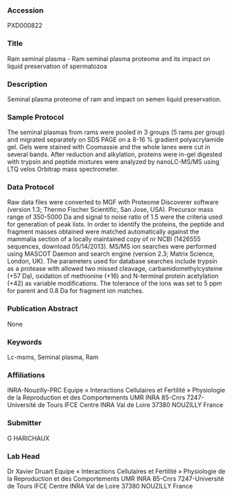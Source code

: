 ### Accession
PXD000822

### Title
Ram seminal plasma -  Ram seminal plasma proteome and its impact on liquid preservation of spermatozoa

### Description
Seminal plasma proteome of ram and impact on semen liquid preservation.

### Sample Protocol
The seminal plasmas from  rams were pooled in 3 groups (5 rams per group) and migrated separately on SDS PAGE on a 8-16 % gradient polyacrylamide gel. Gels were stained with Coomassie and the whole lanes were cut in several bands. After reduction and alkylation, proteins were in-gel digested with trypsin and peptide mixtures were analyzed by nanoLC-MS/MS using LTQ velos Orbitrap mass spectrometer.

### Data Protocol
Raw data files were converted to MGF with Proteome Discoverer software (version 1.3; Thermo Fischer Scientific, San Jose, USA). Precursor mass range of 350-5000 Da and signal to noise ratio of 1.5 were the criteria used for generation of peak lists. In order to identify the proteins, the peptide and fragment masses obtained were matched automatically against the mammalia section of a locally maintained copy of nr NCBI (1426555 sequences, download 05/14/2013). MS/MS ion searches were performed using MASCOT Daemon and search engine (version 2.3; Matrix Science, London, UK). The parameters used for database searches include trypsin as a protease with allowed two missed cleavage, carbamidomethylcysteine (+57 Da), oxidation of methionine (+16) and N-terminal protein acetylation (+42) as variable modifications. The tolerance of the ions was set to 5 ppm for parent and 0.8 Da for fragment ion matches.

### Publication Abstract
None

### Keywords
Lc-msms, Seminal plasma, Ram

### Affiliations
INRA-Nouzilly-PRC
Equipe « Interactions Cellulaires et Fertilité » Physiologie de la Reproduction et des Comportements UMR INRA 85-Cnrs 7247-Université de Tours IFCE Centre INRA Val de Loire 37380 NOUZILLY France

### Submitter
G HARICHAUX

### Lab Head
Dr Xavier Druart
Equipe « Interactions Cellulaires et Fertilité » Physiologie de la Reproduction et des Comportements UMR INRA 85-Cnrs 7247-Université de Tours IFCE Centre INRA Val de Loire 37380 NOUZILLY France


